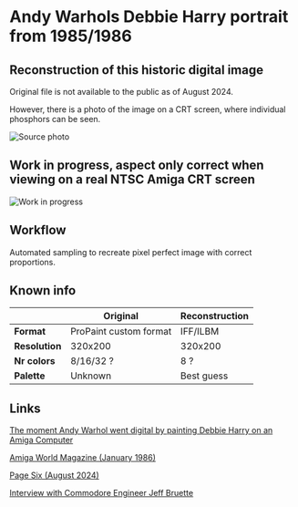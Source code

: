 # Andy Warhols Debbie Harry portrait from 1985/1986

## Reconstruction of this historic digital image

Original file is not available to the public as of August 2024.

However, there is a photo of the image on a CRT screen, where individual phosphors can be seen.

![Source photo](https://raw.github.com/bni/awdh/main/src/source.png)

## Work in progress, aspect only correct when viewing on a real NTSC Amiga CRT screen

![Work in progress](https://raw.github.com/bni/awdh/main/awdh.png)

## Workflow
Automated sampling to recreate pixel perfect image with correct proportions.

## Known info

|                  | Original               | Reconstruction |
|------------------|------------------------|----------------|
| **Format**       | ProPaint custom format | IFF/ILBM       |
| **Resolution**   | 320x200                | 320x200        |
| **Nr colors**    | 8/16/32 ?              | 8 ?            |
| **Palette**      | Unknown                | Best guess     |

## Links

[The moment Andy Warhol went digital by painting Debbie Harry on an Amiga Computer](https://faroutmagazine.co.uk/andy-warhol-debbie-harry-blondie-commodore-amiga-1985/)

[Amiga World Magazine (January 1986)](https://archive.org/details/amiga-world-1986-01)

[Page Six (August 2024)](https://pagesix.com/2024/07/29/lifestyle/long-lost-andy-warhol-portrait-of-debbie-harry-up-for-sale/)

[Interview with Commodore Engineer Jeff Bruette](https://www.youtube.com/watch?v=2FV2_WbQrBE&t=19s)
